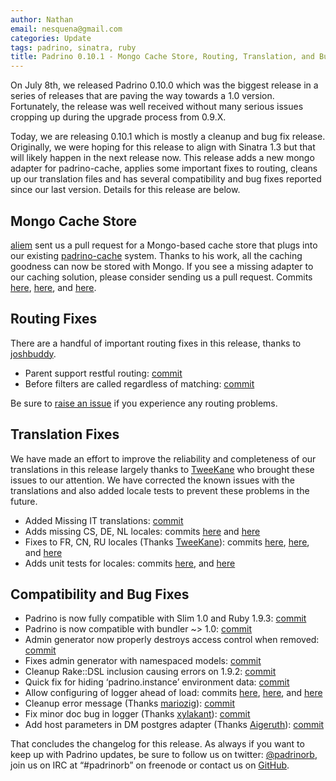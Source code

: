 ```yaml
---
author: Nathan
email: nesquena@gmail.com
categories: Update
tags: padrino, sinatra, ruby
title: Padrino 0.10.1 - Mongo Cache Store, Routing, Translation, and Bug Fixes
---
```


On July 8th, we released Padrino 0.10.0 which was the biggest release in a series of releases that are paving the way towards a 1.0 version. Fortunately, the release was well received without many serious issues cropping up during the upgrade process from 0.9.X.

Today, we are releasing 0.10.1 which is mostly a cleanup and bug fix release. Originally, we were hoping for this release to align with Sinatra 1.3 but that will likely happen in the next release now. This release adds a new mongo adapter for padrino-cache, applies some important fixes to routing, cleans up our translation files and has several compatibility and bug fixes reported since our last version. Details for this release are below.

<break>

## Mongo Cache Store

[aliem](https://github.com/aliem) sent us a pull request for a Mongo-based cache store that plugs into our existing [padrino-cache](http://www.padrinorb.com/guides/padrino-cache) system. Thanks to his work, all the caching goodness can now be stored with Mongo. If you see a missing adapter to our caching solution, please consider sending us a pull request. Commits [here](https://github.com/padrino/padrino-framework/commit/2d69af735367879bcd65b85c994c235d1d68e244), [here](https://github.com/padrino/padrino-framework/commit/a6da03ca2e1311dd7a8b8f1175be39009b0ecccb), and [here](https://github.com/padrino/padrino-framework/commit/80a74af0231496904d09ab715d81105f158c738f).

## Routing Fixes

There are a handful of important routing fixes in this release, thanks to [joshbuddy](https://github.com/joshbuddy).

-   Parent support restful routing: [commit](https://github.com/padrino/padrino-framework/commit/44870a8cd5a047478378b71f94d3d9feba801141)
-   Before filters are called regardless of matching: [commit](https://github.com/padrino/padrino-framework/commit/4afab7c7385d74a6c44801cb12c20981f23059c8)

Be sure to [raise an issue](https://github.com/padrino/padrino-framework/issues) if you experience any routing problems.

## Translation Fixes

We have made an effort to improve the reliability and completeness of our translations in this release largely thanks to [TweeKane](https://github.com/TweeKane) who brought these issues to our attention. We have corrected the known issues with the translations and also added locale tests to prevent these problems in the future.

-   Added Missing IT translations: [commit](https://github.com/padrino/padrino-framework/commit/b3edab9b62c8a7fee248184c26757d5380a1e39e)
-   Adds missing CS, DE, NL locales: commits [here](https://github.com/padrino/padrino-framework/commit/db78dc2ae482ebd7217568afcef3e8a48506607b) and [here](https://github.com/padrino/padrino-framework/commit/a71bff4ef5b346b62bc6d5c259c3fcef46f08a61)
-   Fixes to FR, CN, RU locales (Thanks [TweeKane](https://github.com/TweeKane)): commits [here](https://github.com/padrino/padrino-framework/commit/38a2d1b5a7ae8d33f7b51d79a406e8708e547a65), [here](https://github.com/padrino/padrino-framework/commit/7dd6dfde011515f0824d206983bcb78865644ab4), and [here](https://github.com/padrino/padrino-framework/commit/0da9c06ecd9b5679c585376177acb4931cbc8c38)
-   Adds unit tests for locales: commits [here](https://github.com/padrino/padrino-framework/commit/17873849d0a70f4087155b035ece523df10131be), and [here](https://github.com/padrino/padrino-framework/commit/2fd84e43933163f282ecedbfd76a1bc6c1677628)

## Compatibility and Bug Fixes

-   Padrino is now fully compatible with Slim 1.0 and Ruby 1.9.3: [commit](https://github.com/padrino/padrino-framework/commit/b6dcc164607a77eb3242ed61fc5fd1e1a33c52df)
-   Padrino is now compatible with bundler \~\> 1.0: [commit](https://github.com/padrino/padrino-framework/commit/cb5927ba3e829cb14e943b6cb447945553f1c676)
-   Admin generator now properly destroys access control when removed: [commit](https://github.com/padrino/padrino-framework/commit/3f6fb6b5bca23a1f99eb8f944c557cdc159490d4)
-   Fixes admin generator with namespaced models: [commit](https://github.com/padrino/padrino-framework/commit/cdca24436826676edac530c1a15fe5d2ba74402b)
-   Cleanup Rake::DSL inclusion causing errors on 1.9.2: [commit](https://github.com/padrino/padrino-framework/commit/af8aa97cf5fb9702f50e6e57223de60e0f603b72)
-   Quick fix for hiding ‘padrino.instance’ environment data: [commit](https://github.com/padrino/padrino-framework/commit/20eb22907dc97cfdb8d3d8af1903d5165bef5250)
-   Allow configuring of logger ahead of load: commits [here](https://github.com/padrino/padrino-framework/commit/2d877931fcdb7902dd126b5e164d52e12964cf89), [here](https://github.com/padrino/padrino-framework/commit/e3ff9ca75888cb6fa052a3b24131f0c2542337a4), and [here](https://github.com/padrino/padrino-framework/commit/cce0719d2fff58e518788c639b7d15f4b66e633c)
-   Cleanup error message (Thanks [mariozig](https://github.com/mariozig)): [commit](https://github.com/padrino/padrino-framework/commit/cd2b14345f97794806293c8317bb6ff5570e1891)
-   Fix minor doc bug in logger (Thanks [xylakant](https://github.com/Xylakant)): [commit](https://github.com/padrino/padrino-framework/commit/d9926a59dcb7c2526ba760143f5c0b5a1cb80273)
-   Add host parameters in DM postgres adapter (Thanks [Aigeruth](https://github.com/Aigeruth)): [commit](https://github.com/padrino/padrino-framework/commit/7e35bdecc19e1f32f974ae6103cd6a504a91fc03)

That concludes the changelog for this release. As always if you want to keep up with Padrino updates, be sure to follow us on twitter: [@padrinorb](http://twitter.com/#!/padrinorb), join us on IRC at “\#padrinorb” on freenode or contact us on [GitHub](https://github.com/padrino/padrino-framework/issues).
